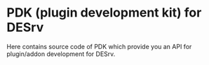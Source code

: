 # PDK (plugin development kit) for DESrv

Here contains source code of PDK which provide you an API for plugin/addon development for DESrv. 
